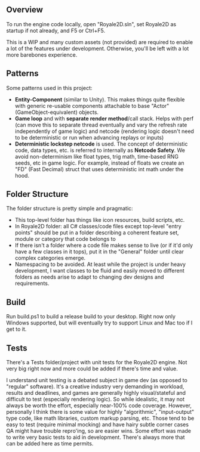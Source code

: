 ## Overview

To run the engine code locally, open "Royale2D.sln", set Royale2D as startup if not already, and F5 or Ctrl+F5.

This is a WIP and many custom assets (not provided) are required to enable a lot of the features under development. Otherwise, you'll be left with a lot more barebones experience.

## Patterns

Some patterns used in this project:
- **Entity-Component** (similar to Unity). This makes things quite flexible with generic re-usable components attachable to base "Actor" (GameObject-equivalent) objects.
- **Game loop** and with **separate render method**/call stack. Helps with perf (can move this to separate thread eventually and vary the refresh rate independently of game logic) and netcode (rendering logic doesn't need to be deterministic or run when advancing replays or inputs)
- **Deterministic lockstep netcode** is used. The concept of deterministic code, data types, etc. is referred to internally as **Netcode Safety**. We avoid non-determinism like float types, trig math, time-based RNG seeds, etc in game logic. For example, instead of floats we create an "FD" (Fast Decimal) struct that uses deterministic int math under the hood.

## Folder Structure

The folder structure is pretty simple and pragmatic:
- This top-level folder has things like icon resources, build scripts, etc.
- In Royale2D folder: all C# classes/code files except top-level "entry points" should be put in a folder describing a coherent feature set, module or category that code belongs to
- If there isn't a folder where a code file makes sense to live (or if it'd only have a few classes in it tops), put it in the "General" folder until clear complex categories emerge.
- Namespacing to be avoided. At least while the project is under heavy development, I want classes to be fluid and easily moved to different folders as needs arise to adapt to changing dev designs and requirements.

## Build

Run build.ps1 to build a release build to your desktop. Right now only Windows supported, but will eventually try to support Linux and Mac too if I get to it.

## Tests

There's a Tests folder/project with unit tests for the Royale2D engine. Not very big right now and more could be added if there's time and value.

I understand unit testing is a debated subject in game dev (as opposed to "regular" software). It's a creative industry very demanding in workload, results and deadlines, and games are generally highly visual/stateful and difficult to test (especially rendering logic). So while idealistic, it may not always be worth the effort, especially near-100% code coverage. However, personally I think there is some value for highly "algorithmic", "input-output" type code, like math libraries, custom markup parsing, etc. Those tend to be easy to test (require minimal mocking) and have hairy subtle corner cases QA might have trouble repro'ing, so are easier wins. Some effort was made to write very basic tests to aid in development. There's always more that can be added here as time permits.